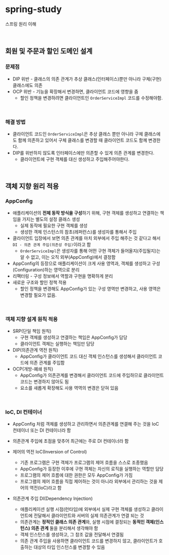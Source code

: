 # spring-study

스프링 원리 이해


<br/>

## 회원 및 주문과 할인 도메인 설계 

### 문제점
- DIP 위반 - 클래스의 의존 관계가 추상 클래스(인터페이스)뿐만 아니라 구체(구현) 클래스에도 의존
- OCP 위반 - 기능을 확장해서 변경하면, 클라이언트 코드에 영향을 줌
  - 할인 정책을 변경하려면 클라이언트인 `OrderServiceImpl` 코드를 수정해야함.

<br/>

### 해결 방법
- 클라이언트 코드인 `OrderServiceImpl`은 추상 클래스 뿐만 아니라 구체 클래스에도 함께 의존하고 있어서 구체 클래스를 변경할 때 클라이언트 코드도 함께 변경한다.
- DIP를 위반하지 않도록 인터페이스에만 의존할 수 있게 의존 관계를 변경한다.
  - 클라이언트에 구현 객체를 대신 생성하고 주입해주어야한다.
  
<br/>


## 객체 지향 원리 적용

### AppConfig
- 애플리케이션의 **전체 동작 방식을 구성**하기 위해, 구현 객체를 생성하고 연결하는 책임을 가지는 별도의 설정 클래스 생성
  - 실제 동작에 필요한 구현 객체를 생성
  - 생성한 객체 인스턴스의 참초(레퍼런스)를 생성자를 통해서 주입
- 클라이언트 입장에서 보면 의존 관계를 마치 외부에서 주입 해주는 것 같다고 해서 `DI - 의존 관계 주입(의존성 주입)`이라고 함
  - `OrderServiceImpl`은 생성자를 통해 어떤 구현 객체가 들어올지(주입될지)는 알 수 없고, 이는 오직 외부(AppConfig)에서 결정함
- AppConfig의 등장으로 애플리케이션이 크게 사용 영역과, 객체를 생성하고 구성(Configuration)하는 영역으로 분리
- 리팩터링 - 구성 정보에서 역할과 구현을 명확하게 분리
- 새로운 구조와 할인 정책 적용
  - 할인 정책을 변경해도 AppConfig가 있는 구성 영역만 변경하고, 사용 영역은 변경할 필요가 없음.

<br/>

### 객체 지향 설계 원칙 적용
  - SRP(단일 책임 원칙)
    - 구현 객체를 생성하고 연결하는 책임은 AppConfig가 담당
    - 클라이언트 객체는 실행하는 책임만 담당
  - DIP(의존관계 역전 원칙)
    - AppConfig가 클라이언트 코드 대신 객체 인스턴스를 생성해서 클라이언트 코드에 의존 관계를 주입함
  - OCP(개방-폐쇄 원칙)
    - AppConfig가 의존관계를 변경해서 클라이언트 코드에 주입하므로 클라이언트 코드는 변경하지 않아도 됨
    - 요소를 새롭게 확장해도 사용 역역의 변경은 닫혀 있음 

<br/>

### IoC, DI 컨테이너

- AppConfig 처럼 객체를 생성하고 관리하면서 의존관계를 연결해 주는 것을 IoC 컨테이너 또는 DI 컨테이너라 함
- 의존관계 주입에 초점을 맞추어 최근에는 주로 DI 컨테이너라 함


- 제어의 역전 IoC(Inversion of Control)
  - 기존 프로그램은 구현 객체가 프로그램의 제어 흐름을 스스로 조종했음
  - AppConfig가 등장한 이후에 구현 객체는 자신의 로직을 실행하는 역할만 담당
  - 프로그램의 제어 흐름에 대한 권한은 모두 AppConfig가 가짐
  - 프로그램의 제어 흐름을 직접 제어하는 것이 아니라 외부에서 관리하는 것을 제어의 역전(IoC)라고 함
- 의존관계 주입 DI(Dependency Injection)
  - 애플리케이션 실행 시점(런타임)에 외부에서 실제 구현 객체를 생성하고 클라이언트에 전달해서 클라이언트와 서버의 실제 의존관계가 연결 되는 것
  - 의존관계는 **정적인 클래스 의존 관계**와, 실행 시점에 결정되는 **동적인 객체(인스턴스) 의존 관계** 둘을 분리해서 생각해야 함
  - 객체 인스턴스를 생성하고, 그 참조 값을 전달해서 연결됨
  - 의존 관계 주입을 사용하면 클라이언트 코드를 변경하지 않고, 클라이언트가 호출하는 대상의 타입 인스턴스를 변경할 수 있음

